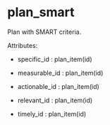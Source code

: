 # plan_smart

Plan with SMART criteria.

Attributes:

* specific_id : plan_item(id)

* measurable_id : plan_item(id)

* actionable_id : plan_item(id)

* relevant_id : plan_item(id)

* timely_id : plan_item(id)
  